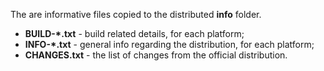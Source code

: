 The are informative files copied to the distributed **info** folder.

* __BUILD-*.txt__ - build related details, for each platform;
* __INFO-*.txt__ - general info regarding the distribution, for each platform;
* __CHANGES.txt__ - the list of changes from the official distribution.

